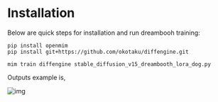 # Installation

Below are quick steps for installation and run dreambooh training:

```
pip install openmim
pip install git+https://github.com/okotaku/diffengine.git

mim train diffengine stable_diffusion_v15_dreambooth_lora_dog.py
```

Outputs example is,

![img](https://github.com/okotaku/dethub/assets/24734142/08d51ca6-c492-4524-96ab-5248e70c64a2)
